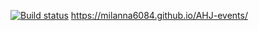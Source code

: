 
[![Build status](https://ci.appveyor.com/api/projects/status/ekotxdcvb748w6ve?svg=true)](https://ci.appveyor.com/project/milanna6084/ahj-events)
https://milanna6084.github.io/AHJ-events/

